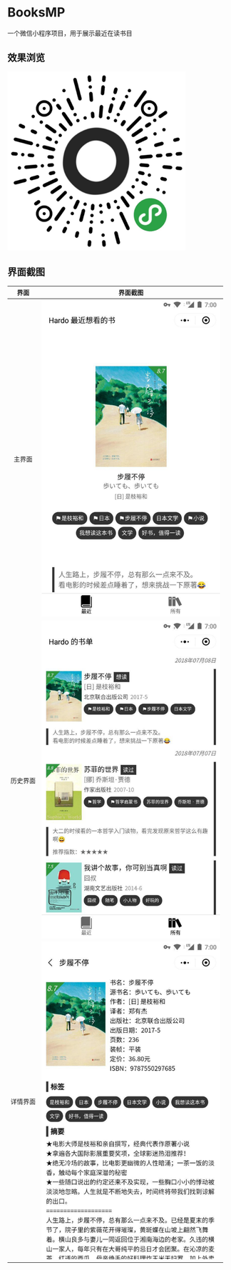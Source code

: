 # BooksMP
一个微信小程序项目，用于展示最近在读书目

## 效果浏览

<img src="examples/code.jpg" width="400">

## 界面截图

界面 | 界面截图 
:----:|:--------:
主界面 | <img src="examples/home.jpg" width="400"> 
历史界面 | <img src="examples/history.jpg" width="400">
详情界面 | <img src="examples/detail.jpg" width="400"> 
